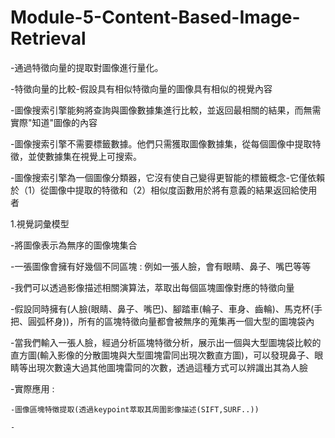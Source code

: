 # Module-5-Content-Based-Image-Retrieval

-通過特徵向量的提取對圖像進行量化。 

-特徵向量的比較-假設具有相似特徵向量的圖像具有相似的視覺內容

-圖像搜索引擎能夠將查詢與圖像數據集進行比較，並返回最相關的結果，而無需實際"知道"圖像的內容

-圖像搜索引擎不需要標籤數據。他們只需獲取圖像數據集，從每個圖像中提取特徵，並使數據集在視覺上可搜索。

-圖像搜索引擎為一個圖像分類器，它沒有使自己變得更智能的標籤概念-它僅依賴於（1）從圖像中提取的特徵和（2）相似度函數用於將有意義的結果返回給使用者

1.視覺詞彙模型

  -將圖像表示為無序的圖像塊集合
  
  -一張圖像會擁有好幾個不同區塊 : 例如一張人臉，會有眼睛、鼻子、嘴巴等等
  
  -我們可以透過影像描述相關演算法，萃取出每個區塊圖像對應的特徵向量
  
  -假設同時擁有(人臉(眼睛、鼻子、嘴巴)、腳踏車(輪子、車身、齒輪)、馬克杯(手把、圓弧杯身))，所有的區塊特徵向量都會被無序的蒐集再一個大型的圖塊袋內
  
  -當我們輸入一張人臉，經過分析區塊特徵分析，展示出一個與大型圖塊袋比較的直方圖(輸入影像的分散圖塊與大型圖塊雷同出現次數直方圖)，可以發現鼻子、眼睛等出現次數遠大過其他圖塊雷同的次數，透過這種方式可以辨識出其為人臉
  
  -實際應用 : 
    
    -圖像區塊特徵提取(透過keypoint萃取其周圍影像描述(SIFT,SURF..))
    
    -
